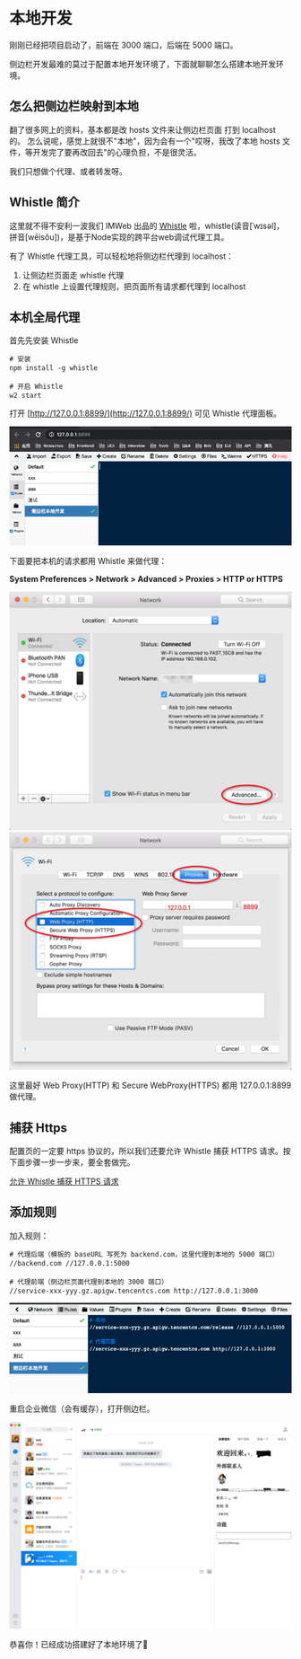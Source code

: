 # 本地开发

刚刚已经把项目启动了，前端在 3000 端口，后端在 5000 端口。

侧边栏开发最难的莫过于配置本地开发环境了，下面就聊聊怎么搭建本地开发环境。

## 怎么把侧边栏映射到本地

翻了很多网上的资料，基本都是改 hosts 文件来让侧边栏页面 打到 localhost 的。
怎么说呢，感觉上就很不"本地"，因为会有一个"哎呀，我改了本地 hosts 文件，等开发完了要再改回去"的心理负担，不是很灵活。

我们只想做个代理、或者转发呀。

## Whistle 简介

这里就不得不安利一波我们 IMWeb 出品的 [Whistle](https://wproxy.org/whistle/) 啦，whistle(读音[ˈwɪsəl]，拼音[wēisǒu])，是基于Node实现的跨平台web调试代理工具。

有了 Whistle 代理工具，可以轻松地将侧边栏代理到 localhost：

1. 让侧边栏页面走 whistle 代理
2. 在 whistle 上设置代理规则，把页面所有请求都代理到 localhost

## 本机全局代理

首先先安装 Whistle

```shell
# 安装
npm install -g whistle

# 开启 Whistle
w2 start
```

打开 [http://127.0.0.1:8899/](http://127.0.0.1:8899/) 可见 Whistle 代理面板。

![](./images/whistle.png)

下面要把本机的请求都用 Whistle 来做代理：

**System Preferences > Network > Advanced > Proxies > HTTP or HTTPS**

![](./images/mac-proxy-1.jpg)
![](./images/mac-proxy-2.jpg)

这里最好 Web Proxy(HTTP) 和 Secure WebProxy(HTTPS) 都用 127.0.0.1:8899 做代理。

## 捕获 Https

配置页的一定要 https 协议的，所以我们还要允许 Whistle 捕获 HTTPS 请求。按下面步骤一步一步来，要全套做完。

[允许 Whistle 捕获 HTTPS 请求](http://wproxy.org/whistle/webui/https.html)

## 添加规则

加入规则：

```
# 代理后端（模板的 baseURL 写死为 backend.com，这里代理到本地的 5000 端口）
//backend.com //127.0.0.1:5000

# 代理前端（侧边栏页面代理到本地的 3000 端口）
//service-xxx-yyy.gz.apigw.tencentcs.com http://127.0.0.1:3000
```

![](./images/whistle_rules.png)

重启企业微信（会有缓存），打开侧边栏。

![](./images/whistle_results.png)

恭喜你！已经成功搭建好了本地环境了👏
